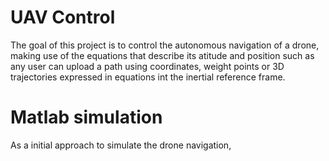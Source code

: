 # UAV Control
The goal of this project is to control the autonomous navigation of a drone, making use of the equations that describe its atitude and position such as any user can upload a path using coordinates, weight points or 3D trajectories expressed in equations int the inertial reference frame.

# Matlab simulation
As a initial approach to simulate the drone navigation, 
